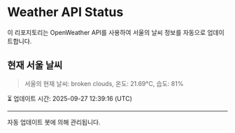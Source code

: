 
# Weather API Status

이 리포지토리는 OpenWeather API를 사용하여 서울의 날씨 정보를 자동으로 업데이트합니다.

## 현재 서울 날씨
> 서울의 현재 날씨: broken clouds, 온도: 21.69°C, 습도: 81%

⏳ 업데이트 시간: 2025-09-27 12:39:16 (UTC)

---
자동 업데이트 봇에 의해 관리됩니다.
